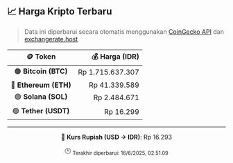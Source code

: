 

<!-- HARGA_KRIPTO -->
## 📈 Harga Kripto Terbaru

> Data ini diperbarui secara otomatis menggunakan [CoinGecko API](https://www.coingecko.com/) dan [exchangerate.host](https://exchangerate.host/)

<div align="center">

| 🪙 Token | 💰 Harga (IDR) |
|:------:|---------------:|
| 🟠 **Bitcoin (BTC)**   | Rp 1.715.637.307 |
| 🔵 **Ethereum (ETH)**  | Rp 41.339.589 |
| 🟣 **Solana (SOL)**    | Rp 2.484.671 |
| 🟢 **Tether (USDT)**   | Rp 16.299 |

---

💱 **Kurs Rupiah (USD → IDR)**: Rp 16.293

🕒 <sub>Terakhir diperbarui: 16/6/2025, 02.51.09</sub>

</div>
<!-- /HARGA_KRIPTO -->